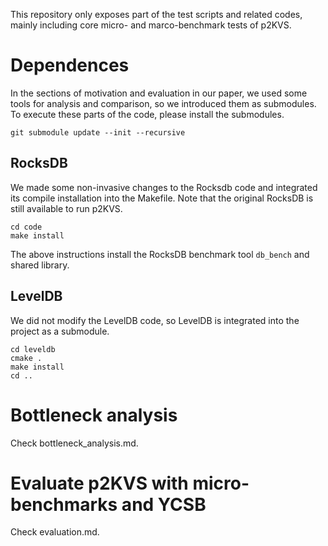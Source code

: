 This repository only exposes part of the test scripts and related codes, mainly including core micro- and marco-benchmark tests of p2KVS.

# Dependences
In the sections of motivation and evaluation in our paper, we used some tools for analysis and comparison, so we introduced them as submodules. To execute these parts of the code, please install the submodules.  

   ```
   git submodule update --init --recursive
   ```

## RocksDB
We made some non-invasive changes to the Rocksdb code and integrated its compile installation into the Makefile. Note that the original RocksDB is still available to run p2KVS. 
   ```
   cd code
   make install
   ```
The above instructions install the RocksDB benchmark tool `db_bench` and shared library.
## LevelDB
We did not modify the LevelDB code, so LevelDB is integrated into the project as a submodule.
   ```
   cd leveldb
   cmake .
   make install
   cd ..
   ```


# Bottleneck analysis
Check bottleneck_analysis.md.

# Evaluate p2KVS with micro-benchmarks and YCSB
Check evaluation.md.

